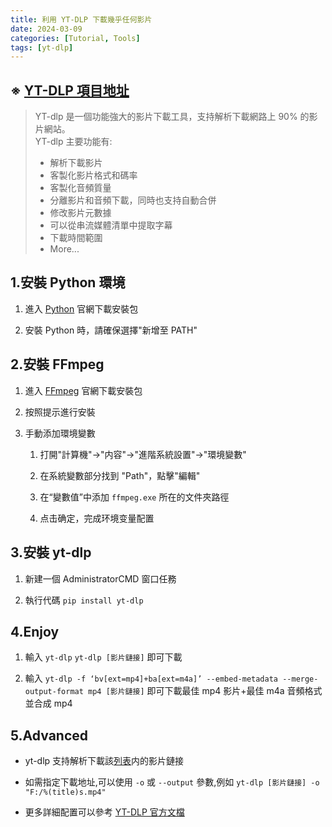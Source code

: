 ```yaml
---
title: 利用 YT-DLP 下載幾乎任何影片
date: 2024-03-09
categories: [Tutorial, Tools]
tags: [yt-dlp]
---
```


## ※ [YT-DLP 項目地址](https://github.com/yt-dlp/yt-dlp)

>YT-dlp 是一個功能強大的影片下載工具，支持解析下載網路上 90% 的影片網站。  
>YT-dlp 主要功能有:
>
>- 解析下載影片
>- 客製化影片格式和碼率
>- 客製化音頻質量
>- 分離影片和音頻下載，同時也支持自動合併
>- 修改影片元數據
>- 可以從串流媒體清單中提取字幕
>- 下載時間範圍
>- More...

## 1.安裝 Python 環境

1. 進入 [Python](https://www.python.org/downloads/) 官網下載安裝包

2. 安裝 Python 時，請確保選擇"新增至 PATH"

## 2.安裝 FFmpeg

1. 進入 [FFmpeg](https://www.ffmpeg.org) 官網下載安裝包

2. 按照提示進行安裝

3. 手動添加環境變數

    1. 打開"計算機"->"内容"->"進階系統設置"->"環境變數"
  
    2. 在系統變數部分找到 "Path"，點擊"編輯"
  
    3. 在“變數值”中添加 `ffmpeg.exe` 所在的文件夾路徑
  
    4. 点击确定，完成环境变量配置

## 3.安裝 yt-dlp

1. 新建一個 AdministratorCMD 窗口任務

2. 執行代碼 `pip install yt-dlp`

## 4.Enjoy

1. 輸入 `yt-dlp` `yt-dlp [影片鏈接]` 即可下載

2. 輸入 `yt-dlp -f ‘bv[ext=mp4]+ba[ext=m4a]’ --embed-metadata --merge-output-format mp4 [影片鏈接]` 即可下載最佳 mp4 影片+最佳 m4a 音頻格式並合成 mp4

## 5.Advanced

- yt-dlp 支持解析下載該[列表](https://github.com/yt-dlp/yt-dlp/blob/master/supportedsites.md)内的影片鏈接

- 如需指定下載地址,可以使用 `-o` 或 `--output` 參數,例如 `yt-dlp [影片鏈接] -o "F:/%(title)s.mp4"`

- 更多詳細配置可以參考 [YT-DLP 官方文檔](https://github.com/yt-dlp/yt-dlp?tab=readme-ov-file#usage-and-options)
